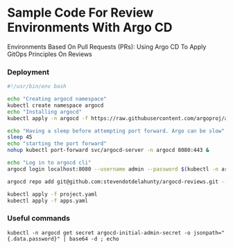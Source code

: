 # Sample Code For Review Environments With Argo CD

Environments Based On Pull Requests (PRs): Using Argo CD To Apply GitOps Principles On Reviews


### Deployment
```bash
#!/usr/bin/env bash

echo "Creating argocd namespace"
kubectl create namespace argocd
echo "Installing argocd"
kubectl apply -n argocd -f https://raw.githubusercontent.com/argoproj/argo-cd/stable/manifests/install.yaml

echo "Having a sleep before attempting port forward. Argo can be slow"
sleep 45
echo "starting the port forward"
nohup kubectl port-forward svc/argocd-server -n argocd 8080:443 &

echo "Log in to argocd cli"
argocd login localhost:8080 --username admin --password $(kubectl -n argocd get secret argocd-initial-admin-secret -o jsonpath="{.data.password}" | base64 -d) --insecure

argocd repo add git@github.com:stevendotdelahunty/argocd-reviews.git --ssh-private-key-path ~/.ssh/ste_d_prk

kubectl apply -f project.yaml
kubectl apply -f apps.yaml
```

### Useful commands
`kubectl -n argocd get secret argocd-initial-admin-secret -o jsonpath="{.data.password}" | base64 -d ; echo`

